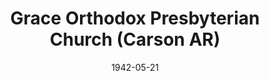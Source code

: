 ---
date: &id001 1942-05-21
end_date: null
location:
  address: 22511 South Figueroa Street
  city: Carson
  state: AR
minister:
- end: 1943-01-01
  name: Floyd Hamilton
  start: 1942-05-21
  type: Pastor
- end: 1949-01-01
  name: Robert Graham
  start: 1943-01-01
  type: Pastor
- end: 1962-01-01
  name: David Calderwood
  start: 1949-01-01
  type: Pastor
- end: 1968-01-01
  name: William Bomer
  start: 1962-01-01
  type: Pastor
- end: 1971-01-01
  name: Calvin Malcor
  start: 1969-01-01
  type: Pastor
- end: 1976-01-01
  name: Bruce Coie
  start: 1972-01-01
  type: Pastor
- end: 1983-01-01
  name: Arthur Ames
  start: 1976-01-01
  type: Pastor
- end: 2003-01-01
  name: Rollin Keller
  start: 1983-01-01
  type: Pastor
- end: 2008-01-01
  name: Dale Hanaoka
  start: 2005-01-01
  type: Pastor
- end: null
  name: Joshua P. Lyon
  start: 2013-01-01
  type: Pastor
ministers:
- Floyd Hamilton
- Robert Graham
- David Calderwood
- William Bomer
- Calvin Malcor
- Bruce Coie
- Arthur Ames
- Rollin Keller
- Dale Hanaoka
- Joshua P. Lyon
name: Grace Orthodox Presbyterian Church
names:
- end: null
  name: Grace Orthodox Presbyterian Church
  start: 1942-05-21
origination_date: *id001
raw_data: "AR    Carson\n\nGrace Orthodox Presbyterian Church  (May 21, 1942\u2013\
  \ )\n22511 South Figueroa Street\nPastors: Floyd Hamilton, 1942\u201343\nRobert\
  \ Graham, 1943\u201349\nDavid Calderwood, 1949\u201362\nWilliam Bomer, 1962\u2013\
  68\nCalvin Malcor, 1969\u201371\nBruce Coie, 1972\u201376\nArthur Ames, 1976\u2013\
  83\nRollin Keller, 1983\u20132003\nDale Hanaoka, 2005\u20138\nJoshua P. Lyon, 2013\u2013"
states:
- AR
status:
  active: true
  end_date: null
  reason: null
  received_from: null
  withdrawal_to: null
title: Grace Orthodox Presbyterian Church (Carson AR)
year_established:
- 1942

---